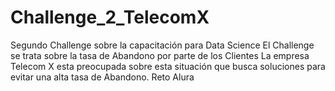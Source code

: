 # Challenge_2_TelecomX
Segundo Challenge sobre la capacitación para Data Science
El Challenge se trata sobre la tasa de Abandono por parte de los Clientes
La empresa Telecom X esta preocupada sobre esta situación que busca soluciones para evitar una alta tasa de Abandono.
Reto Alura
